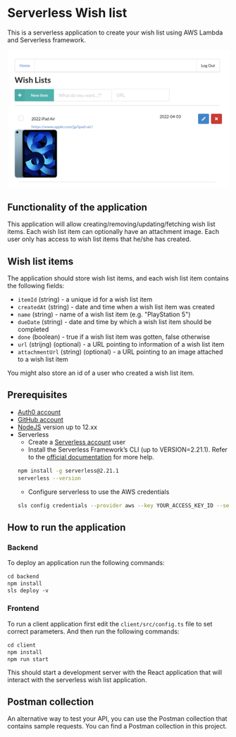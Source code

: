 # Serverless Wish list

This is a serverless application to create your wish list using AWS Lambda and Serverless framework.

![](image/wishlist_screen.png)

## Functionality of the application

This application will allow creating/removing/updating/fetching wish list items. Each wish list item can optionally have an attachment image. Each user only has access to wish list items that he/she has created.

## Wish list items

The application should store wish list items, and each wish list item contains the following fields:

- `itemId` (string) - a unique id for a wish list item
- `createdAt` (string) - date and time when a wish list item was created
- `name` (string) - name of a wish list item (e.g. "PlayStation 5")
- `dueDate` (string) - date and time by which a wish list item should be completed
- `done` (boolean) - true if a wish list item was gotten, false otherwise
- `url` (strijng) (optional) - a URL pointing to information of a wish list item
- `attachmentUrl` (string) (optional) - a URL pointing to an image attached to a wish list item

You might also store an id of a user who created a wish list item.

## Prerequisites

- <a href="https://manage.auth0.com/" target="_blank">Auth0 account</a>
- <a href="https://github.com" target="_blank">GitHub account</a>
- <a href="https://nodejs.org/en/download/package-manager/" target="_blank">NodeJS</a> version up to 12.xx
- Serverless
  - Create a <a href="https://dashboard.serverless.com/" target="_blank">Serverless account</a> user
  - Install the Serverless Framework’s CLI (up to VERSION=2.21.1). Refer to the <a href="https://www.serverless.com/framework/docs/getting-started/" target="_blank">official documentation</a> for more help.
  ```bash
  npm install -g serverless@2.21.1
  serverless --version
  ```
  - Configure serverless to use the AWS credentials
  ```bash
  sls config credentials --provider aws --key YOUR_ACCESS_KEY_ID --secret YOUR_SECRET_KEY --profile serverless
  ```

## How to run the application

### Backend

To deploy an application run the following commands:

```
cd backend
npm install
sls deploy -v
```

### Frontend

To run a client application first edit the `client/src/config.ts` file to set correct parameters. And then run the following commands:

```
cd client
npm install
npm run start
```

This should start a development server with the React application that will interact with the serverless wish list application.

## Postman collection

An alternative way to test your API, you can use the Postman collection that contains sample requests. You can find a Postman collection in this project.
